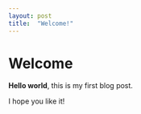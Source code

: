 ```yaml
---
layout: post
title:  "Welcome!"
---
```


# Welcome

**Hello world**, this is my first blog post.

I hope you like it!
